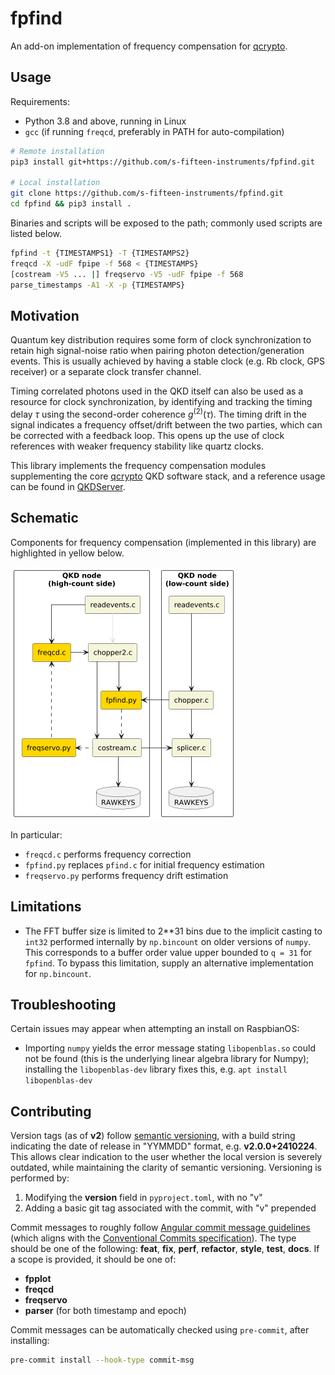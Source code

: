 # fpfind

An add-on implementation of frequency compensation for [qcrypto](https://github.com/s-fifteen-instruments/qcrypto).

## Usage

Requirements:

* Python 3.8 and above, running in Linux
* `gcc` (if running `freqcd`, preferably in PATH for auto-compilation)

```bash
# Remote installation
pip3 install git+https://github.com/s-fifteen-instruments/fpfind.git

# Local installation
git clone https://github.com/s-fifteen-instruments/fpfind.git
cd fpfind && pip3 install .
```

Binaries and scripts will be exposed to the path; commonly used scripts are listed below.

```bash
fpfind -t {TIMESTAMPS1} -T {TIMESTAMPS2}
freqcd -X -udF fpipe -f 568 < {TIMESTAMPS}
[costream -V5 ... |] freqservo -V5 -udF fpipe -f 568
parse_timestamps -A1 -X -p {TIMESTAMPS}
```

## Motivation

Quantum key distribution requires some form of clock synchronization to retain high signal-noise ratio when pairing photon detection/generation events. This is usually achieved by having a stable clock (e.g. Rb clock, GPS receiver) or a separate clock transfer channel.

Timing correlated photons used in the QKD itself can also be used as a resource for clock synchronization, by identifying and tracking the timing delay $\tau$ using the second-order coherence $g^{(2)}(\tau)$. The timing drift in the signal indicates a frequency offset/drift between the two parties, which can be corrected with a feedback loop. This opens up the use of clock references with weaker frequency stability like quartz clocks.

This library implements the frequency compensation modules supplementing the core [qcrypto](https://github.com/s-fifteen-instruments/qcrypto) QKD software stack, and a reference usage can be found in [QKDServer](https://github.com/s-fifteen-instruments/QKDServer).

## Schematic

Components for frequency compensation (implemented in this library) are highlighted in yellow below.

![](docs/qcrypto_fpfind.png)

In particular:

* `freqcd.c` performs frequency correction
* `fpfind.py` replaces `pfind.c` for initial frequency estimation
* `freqservo.py` performs frequency drift estimation

## Limitations

* The FFT buffer size is limited to 2**31 bins due to the implicit casting to `int32` performed internally by `np.bincount` on older versions of `numpy`. This corresponds to a buffer order value upper bounded to `q = 31` for `fpfind`. To bypass this limitation, supply an alternative implementation for `np.bincount`.

## Troubleshooting

Certain issues may appear when attempting an install on RaspbianOS:

* Importing `numpy` yields the error message stating `libopenblas.so` could not be found (this is the underlying linear algebra library for Numpy); installing the `libopenblas-dev` library fixes this, e.g. `apt install libopenblas-dev`

## Contributing

Version tags (as of **v2**) follow [semantic versioning](https://semver.org/spec/v2.0.0.html), with a build string indicating the date of release in "YYMMDD" format, e.g. **v2.0.0+2410224**. This allows clear indication to the user whether the local version is severely outdated, while maintaining the clarity of semantic versioning. Versioning is performed by:

1. Modifying the **version** field in `pyproject.toml`, with no "v"
1. Adding a basic git tag associated with the commit, with "v" prepended

Commit messages to roughly follow [Angular commit message guidelines](https://github.com/angular/angular/blob/22b96b9/CONTRIBUTING.md#-commit-message-guidelines) (which aligns with the [Conventional Commits specification](https://www.conventionalcommits.org/en/v1.0.0/)). The type should be one of the following: **feat**, **fix**, **perf**, **refactor**, **style**, **test**, **docs**.
If a scope is provided, it should be one of:

* **fpplot**
* **freqcd**
* **freqservo**
* **parser** (for both timestamp and epoch)

Commit messages can be automatically checked using `pre-commit`, after installing:

```bash
pre-commit install --hook-type commit-msg
```
